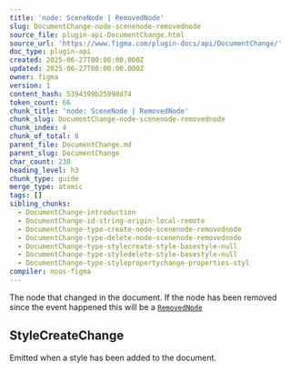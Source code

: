 ```yaml
---
title: 'node: SceneNode | RemovedNode'
slug: DocumentChange-node-scenenode-removednode
source_file: plugin-api-DocumentChange.html
source_url: 'https://www.figma.com/plugin-docs/api/DocumentChange/'
doc_type: plugin-api
created: 2025-06-27T00:00:00.000Z
updated: 2025-06-27T00:00:00.000Z
owner: figma
version: 1
content_hash: 5394399b25990d74
token_count: 66
chunk_title: 'node: SceneNode | RemovedNode'
chunk_slug: DocumentChange-node-scenenode-removednode
chunk_index: 4
chunk_of_total: 8
parent_file: DocumentChange.md
parent_slug: DocumentChange
char_count: 230
heading_level: h3
chunk_type: guide
merge_type: atomic
tags: []
sibling_chunks:
  - DocumentChange-introduction
  - DocumentChange-id-string-origin-local-remote
  - DocumentChange-type-create-node-scenenode-removednode
  - DocumentChange-type-delete-node-scenenode-removednode
  - DocumentChange-type-stylecreate-style-basestyle-null
  - DocumentChange-type-styledelete-style-basestyle-null
  - DocumentChange-type-stylepropertychange-properties-styl
compiler: noos-figma
---
```


The node that changed in the document. If the node has been removed since the event happened this will be a [`RemovedNode`](/plugin-docs/api/RemovedNode/)

## StyleCreateChange

Emitted when a style has been added to the document.
